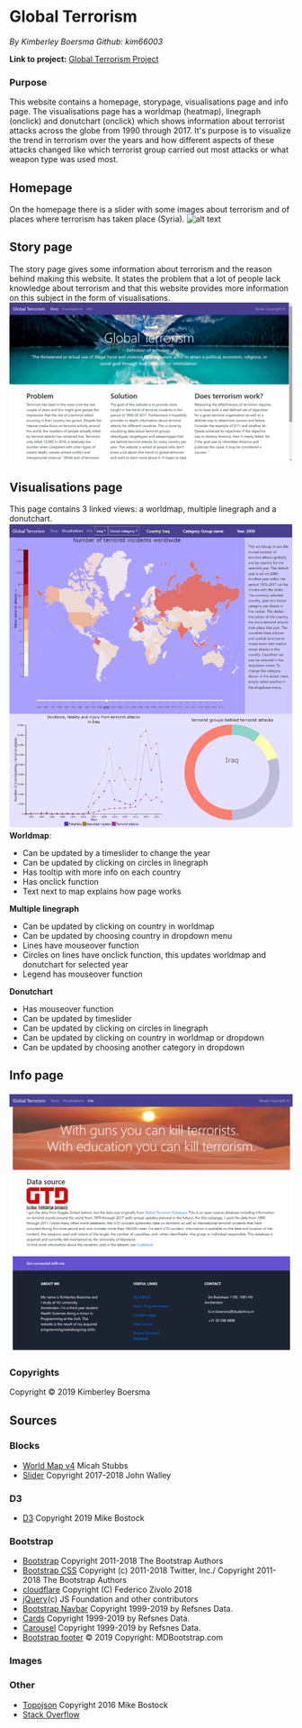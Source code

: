 
# Global Terrorism
<i>By Kimberley Boersma
Github: kim66003</i>

<b>Link to project:</b>
[Global Terrorism Project](https://kim66003.github.io/project/ "Global Terrorism - Project")
### Purpose
This website contains a homepage, storypage, visualisations page and info page. The visualisations page has a worldmap (heatmap), linegraph (onclick) and donutchart (onclick) which shows information about terrorist attacks across the globe from 1990 through 2017.
It's purpose is to visualize the trend in terrorism over the years and how different aspects of these attacks changed like which terrorist group carried out most attacks or what weapon type was used most.

## Homepage
On the homepage there is a slider with some images about terrorism and of places where terrorism has taken place (Syria).
![alt text](https://github.com/kim66003/project/blob/master/doc/process/index_30-01-2019.png)

## Story page
The story page gives some information about terrorism and the reason behind making this website.
It states the problem that a lot of people lack knowledge about terrorism and that this website
provides more information on this subject in the form of visualisations.
![alt text](https://github.com/kim66003/project/blob/master/doc/process/story_30-01-2019.png)

## Visualisations page
This page contains 3 linked views: a worldmap, multiple linegraph and a donutchart.
![alt text](https://github.com/kim66003/project/blob/master/doc/process/visualisations_30-01-2019.png)
<b>Worldmap</b>:
- Can be updated by a timeslider to change the year
- Can be updated by clicking on circles in linegraph
- Has tooltip with more info on each country
- Has onclick function
- Text next to map explains how page works

<b>Multiple linegraph</b>
- Can be updated by clicking on country in worldmap
- Can be updated by choosing country in dropdown menu
- Lines have mouseover function
- Circles on lines have onclick function, this updates worldmap and donutchart for selected year
- Legend has mouseover function

<b>Donutchart</b>
- Has mouseover function
- Can be updated by timeslider
- Can be updated by clicking on circles in linegraph
- Can be updated by clicking on country in worldmap or dropdown
- Can be updated by choosing another category in dropdown

## Info page
![alt text](https://github.com/kim66003/project/blob/master/doc/process/info_30-01-2019.png)

### Copyrights
Copyright &copy; 2019 Kimberley Boersma

## Sources

### Blocks
-   [World Map v4](http://bl.ocks.org/micahstubbs/8e15870eb432a21f0bc4d3d527b2d14f)  Micah Stubbs
-   [Slider](https://bl.ocks.org/johnwalley/e1d256b81e51da68f7feb632a53c3518)  Copyright 2017-2018 John Walley
### D3
-   [D3](https://d3js.org/d3.v5.min.js) Copyright 2019 Mike Bostock

### Bootstrap
-   [Bootstrap](https://maxcdn.bootstrapcdn.com/bootstrap/4.1.3/js/bootstrap.min.js)  Copyright 2011-2018 The Bootstrap Authors
-  [Bootstrap CSS](https://maxcdn.bootstrapcdn.com/bootstrap/4.1.3/css/bootstrap.min.css)  Copyright (c) 2011-2018 Twitter, Inc./ Copyright 2011-2018 The Bootstrap Authors
-   [cloudflare](https://cdnjs.cloudflare.com/ajax/libs/popper.js/1.14.3/umd/popper.min.js)  Copyright (C) Federico Zivolo 2018
-   [jQuery](https://ajax.googleapis.com/ajax/libs/jquery/3.3.1/jquery.min.js)(c) JS Foundation and other contributors
-   [Bootstrap Navbar](https://www.w3schools.com/bootstrap4/bootstrap_navbar.asp)  Copyright 1999-2019 by Refsnes Data.
-   [Cards](https://www.w3schools.com/bootstrap4/bootstrap_cards.asp)  Copyright 1999-2019 by Refsnes Data.
-   [Carousel](https://www.w3schools.com/bootstrap4/bootstrap_carousel.asp)  Copyright 1999-2019 by Refsnes Data.
-   [Bootstrap footer](https://mdbootstrap.com/docs/jquery/navigation/footer/#purplepanel)  © 2019 Copyright: MDBootstrap.com


### Images


### Other
-   [Topojson](https://github.com/topojson/topojson-client)  Copyright 2016 Mike Bostock
-   [Stack Overflow](https://stackoverflow.com/)
